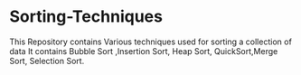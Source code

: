 # Sorting-Techniques
This Repository contains Various techniques used for sorting a collection of data 
It contains Bubble Sort ,Insertion Sort, Heap Sort, QuickSort,Merge Sort, Selection Sort.
